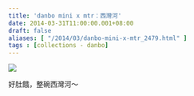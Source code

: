 ```yaml
---
title: 'danbo mini x mtr：西灣河'
date: 2014-03-31T11:00:00.001+08:00
draft: false
aliases: [ "/2014/03/danbo-mini-x-mtr_2479.html" ]
tags : [collections - danbo]
---
```


[![](https://3.bp.blogspot.com/-vMhCqBl-kR0/XDCF6Nuj6AI/AAAAAAAAEO4/xQVV8Xq1Dz445frehhrstXIZuwb0ZOFwgCLcBGAs/s640/57.jpg)](https://3.bp.blogspot.com/-vMhCqBl-kR0/XDCF6Nuj6AI/AAAAAAAAEO4/xQVV8Xq1Dz445frehhrstXIZuwb0ZOFwgCLcBGAs/s1600/57.jpg)

好肚餓，整碗西灣河～